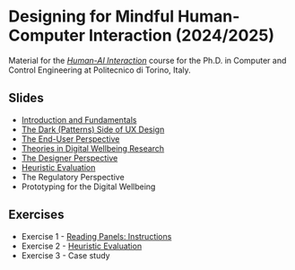 # Designing for Mindful Human-Computer Interaction (2024/2025)

Material for the _[Human-AI Interaction](https://bit.ly/polito-design4dwb)_ course for the Ph.D. in Computer and Control Engineering at Politecnico di Torino, Italy.

## Slides

* [Introduction and Fundamentals](./slides/01-intro.pdf)
* [The Dark (Patterns) Side of UX Design](./slides/01b-acdps.pdf)
* [The End-User Perspective](./slides/02a-end-user-perspective.pdf)
* [Theories in Digital Wellbeing Research](./slides/02b-theories.pdf)
* [The Designer Perspective](./slides/03a-designer-perspective.pdf)
* [Heuristic Evaluation](./slides/03b-evaluation.pdf)
* The Regulatory Perspective
* Prototyping for the Digital Wellbeing

## Exercises

* Exercise 1 - [Reading Panels: Instructions](./exercises/01-reading-panels.pdf)
* Exercise 2 - [Heuristic Evaluation](./exercises/02-heuristic-evaluation.pdf)
* Exercise 3 - Case study

